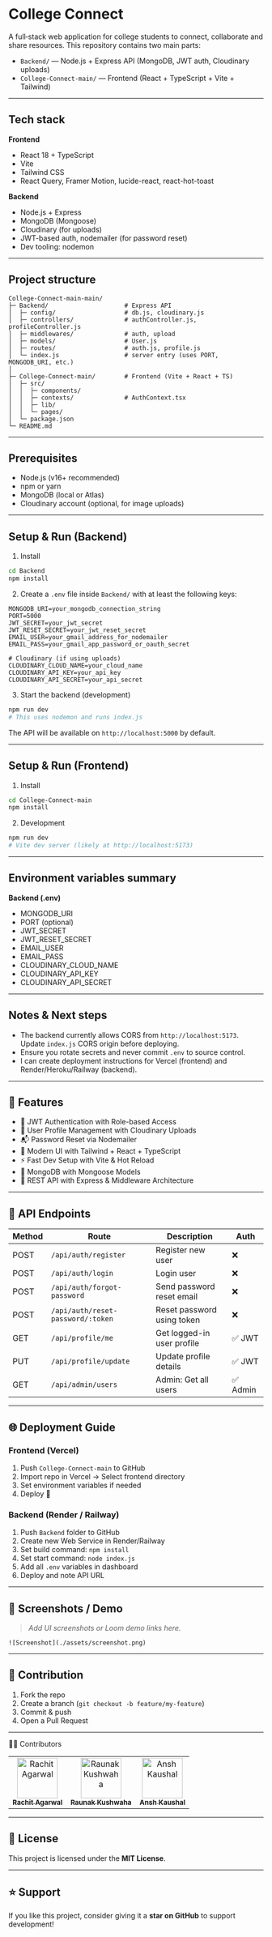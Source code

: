 # College Connect

A full‑stack web application for college students to connect, collaborate and share resources.
This repository contains two main parts:

* `Backend/` — Node.js + Express API (MongoDB, JWT auth, Cloudinary uploads)
* `College-Connect-main/` — Frontend (React + TypeScript + Vite + Tailwind)

---

## Tech stack

**Frontend**

* React 18 + TypeScript
* Vite
* Tailwind CSS
* React Query, Framer Motion, lucide-react, react-hot-toast

**Backend**

* Node.js + Express
* MongoDB (Mongoose)
* Cloudinary (for uploads)
* JWT-based auth, nodemailer (for password reset)
* Dev tooling: nodemon

---

## Project structure

```
College-Connect-main-main/
├─ Backend/                     # Express API
│  ├─ config/                   # db.js, cloudinary.js
│  ├─ controllers/              # authController.js, profileController.js
│  ├─ middlewares/              # auth, upload
│  ├─ models/                   # User.js
│  ├─ routes/                   # auth.js, profile.js
│  └─ index.js                  # server entry (uses PORT, MONGODB_URI, etc.)
│
├─ College-Connect-main/        # Frontend (Vite + React + TS)
│  ├─ src/
│  │  ├─ components/
│  │  ├─ contexts/              # AuthContext.tsx
│  │  ├─ lib/
│  │  └─ pages/
│  └─ package.json
└─ README.md
```

---

## Prerequisites

* Node.js (v16+ recommended)
* npm or yarn
* MongoDB (local or Atlas)
* Cloudinary account (optional, for image uploads)

---

## Setup & Run (Backend)

1. Install

```bash
cd Backend
npm install
```

2. Create a `.env` file inside `Backend/` with at least the following keys:

```env
MONGODB_URI=your_mongodb_connection_string
PORT=5000
JWT_SECRET=your_jwt_secret
JWT_RESET_SECRET=your_jwt_reset_secret
EMAIL_USER=your_gmail_address_for_nodemailer
EMAIL_PASS=your_gmail_app_password_or_oauth_secret

# Cloudinary (if using uploads)
CLOUDINARY_CLOUD_NAME=your_cloud_name
CLOUDINARY_API_KEY=your_api_key
CLOUDINARY_API_SECRET=your_api_secret
```

3. Start the backend (development)

```bash
npm run dev
# This uses nodemon and runs index.js
```

The API will be available on `http://localhost:5000` by default.

---

## Setup & Run (Frontend)

1. Install

```bash
cd College-Connect-main
npm install
```

2. Development

```bash
npm run dev
# Vite dev server (likely at http://localhost:5173)
```

---

## Environment variables summary

**Backend (.env)**

* MONGODB_URI
* PORT (optional)
* JWT_SECRET
* JWT_RESET_SECRET
* EMAIL_USER
* EMAIL_PASS
* CLOUDINARY_CLOUD_NAME
* CLOUDINARY_API_KEY
* CLOUDINARY_API_SECRET

---

## Notes & Next steps

* The backend currently allows CORS from `http://localhost:5173`. Update `index.js` CORS origin before deploying.
* Ensure you rotate secrets and never commit `.env` to source control.
* I can create deployment instructions for Vercel (frontend) and Render/Heroku/Railway (backend).

---

## 🚀 Features

* 🔐 JWT Authentication with Role-based Access
* 👤 User Profile Management with Cloudinary Uploads
* 📬 Password Reset via Nodemailer
* 🎨 Modern UI with Tailwind + React + TypeScript
* ⚡ Fast Dev Setup with Vite & Hot Reload
* 💾 MongoDB with Mongoose Models
* 📡 REST API with Express & Middleware Architecture

---

## 📡 API Endpoints

| Method | Route                             | Description                | Auth    |
| ------ | --------------------------------- | -------------------------- | ------- |
| POST   | `/api/auth/register`              | Register new user          | ❌       |
| POST   | `/api/auth/login`                 | Login user                 | ❌       |
| POST   | `/api/auth/forgot-password`       | Send password reset email  | ❌       |
| POST   | `/api/auth/reset-password/:token` | Reset password using token | ❌       |
| GET    | `/api/profile/me`                 | Get logged-in user profile | ✅ JWT   |
| PUT    | `/api/profile/update`             | Update profile details     | ✅ JWT   |
| GET    | `/api/admin/users`                | Admin: Get all users       | ✅ Admin |

---

## 🌐 Deployment Guide

### Frontend (Vercel)

1. Push `College-Connect-main` to GitHub
2. Import repo in Vercel → Select frontend directory
3. Set environment variables if needed
4. Deploy 🚀

### Backend (Render / Railway)

1. Push `Backend` folder to GitHub
2. Create new Web Service in Render/Railway
3. Set build command: `npm install`
4. Set start command: `node index.js`
5. Add all `.env` variables in dashboard
6. Deploy and note API URL

---

## 🎥 Screenshots / Demo

> *Add UI screenshots or Loom demo links here.*

`![Screenshot](./assets/screenshot.png)`

---

## 🤝 Contribution

1. Fork the repo
2. Create a branch (`git checkout -b feature/my-feature`)
3. Commit & push
4. Open a Pull Request

---

👨‍💻 Contributors
<table> <tr> <td align="center"> <a href="https://github.com/rachit224agarwal"> <img src="https://avatars.githubusercontent.com/rachit224agarwal" width="80px;" alt="Rachit Agarwal"/><br /> <sub><b>Rachit Agarwal</b></sub> </a> </td> <td align="center"> <a href="https://github.com/Raunakushwa"> <img src="https://avatars.githubusercontent.com/Raunakushwa" width="80px;" alt="Raunak Kushwaha"/><br /> <sub><b>Raunak Kushwaha</b></sub> </a> </td> <td align="center"> <a href="https://github.com/2327cse1156"> <img src="https://avatars.githubusercontent.com/2327cse1156" width="80px;" alt="Ansh Kaushal"/><br /> <sub><b>Ansh Kaushal</b></sub> </a> </td> </tr> </table>

---

## 📜 License

This project is licensed under the **MIT License**.

---

## ⭐ Support

If you like this project, consider giving it a **star on GitHub** to support development!
